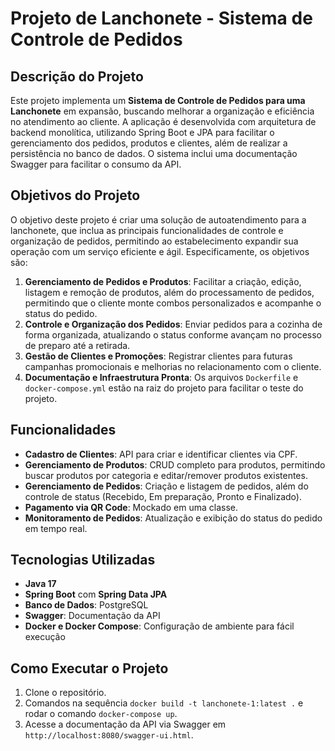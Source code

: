 # Projeto de Lanchonete - Sistema de Controle de Pedidos

## Descrição do Projeto

Este projeto implementa um **Sistema de Controle de Pedidos para uma Lanchonete** em expansão, buscando melhorar a organização e eficiência no atendimento ao cliente. A aplicação é desenvolvida com arquitetura de backend monolítica, utilizando Spring Boot e JPA para facilitar o gerenciamento dos pedidos, produtos e clientes, além de realizar a persistência no banco de dados. O sistema inclui uma documentação Swagger para facilitar o consumo da API.

## Objetivos do Projeto

O objetivo deste projeto é criar uma solução de autoatendimento para a lanchonete, que inclua as principais funcionalidades de controle e organização de pedidos, permitindo ao estabelecimento expandir sua operação com um serviço eficiente e ágil. Especificamente, os objetivos são:

1. **Gerenciamento de Pedidos e Produtos**: Facilitar a criação, edição, listagem e remoção de produtos, além do processamento de pedidos, permitindo que o cliente monte combos personalizados e acompanhe o status do pedido.
2. **Controle e Organização dos Pedidos**: Enviar pedidos para a cozinha de forma organizada, atualizando o status conforme avançam no processo de preparo até a retirada.
4. **Gestão de Clientes e Promoções**: Registrar clientes para futuras campanhas promocionais e melhorias no relacionamento com o cliente.
5. **Documentação e Infraestrutura Pronta**: Os arquivos `Dockerfile` e `docker-compose.yml` estão na raiz do projeto para facilitar o teste do projeto.

## Funcionalidades

- **Cadastro de Clientes**: API para criar e identificar clientes via CPF.
- **Gerenciamento de Produtos**: CRUD completo para produtos, permitindo buscar produtos por categoria e editar/remover produtos existentes.
- **Gerenciamento de Pedidos**: Criação e listagem de pedidos, além do controle de status (Recebido, Em preparação, Pronto e Finalizado).
- **Pagamento via QR Code**: Mockado em uma classe.
- **Monitoramento de Pedidos**: Atualização e exibição do status do pedido em tempo real.

## Tecnologias Utilizadas

- **Java 17**
- **Spring Boot** com **Spring Data JPA**
- **Banco de Dados**: PostgreSQL
- **Swagger**: Documentação da API
- **Docker e Docker Compose**: Configuração de ambiente para fácil execução

## Como Executar o Projeto

1. Clone o repositório.
2. Comandos na sequência  `docker build -t lanchonete-1:latest .` e rodar o comando `docker-compose up`.
3. Acesse a documentação da API via Swagger em `http://localhost:8080/swagger-ui.html`.
